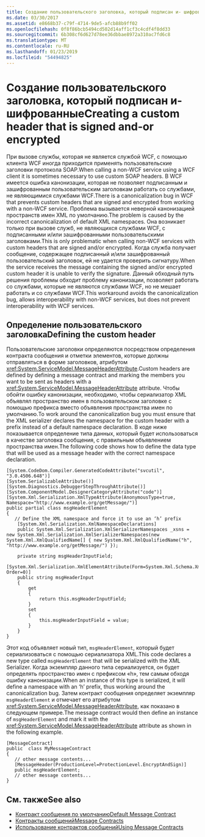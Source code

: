 ```yaml
---
title: Создание пользовательского заголовка, который подписан и- шифрованные
ms.date: 03/30/2017
ms.assetid: e8668b37-c79f-4714-9de5-afcb88b9ff02
ms.openlocfilehash: 0f8f86bcb5494cd502d14aff1cf3c4cdf4f8dd33
ms.sourcegitcommit: 6b308cf6d627d78ee36dbbae8972a310ac7fd6c8
ms.translationtype: MT
ms.contentlocale: ru-RU
ms.lasthandoff: 01/23/2019
ms.locfileid: "54494825"
---
```

# <a name="creating-a-custom-header-that-is-signed-and-or-encrypted"></a><span data-ttu-id="ab9d0-102">Создание пользовательского заголовка, который подписан и- шифрованные</span><span class="sxs-lookup"><span data-stu-id="ab9d0-102">Creating a custom header that is signed and-or encrypted</span></span>
<span data-ttu-id="ab9d0-103">При вызове службы, которая не является службой WCF, с помощью клиента WCF иногда приходится применять пользовательские заголовки протокола SOAP.</span><span class="sxs-lookup"><span data-stu-id="ab9d0-103">When calling a non-WCF service using a WCF client it is sometimes necessary to use custom SOAP headers.</span></span> <span data-ttu-id="ab9d0-104">В WCF имеется ошибка канонизации, которая не позволяет подписанным и зашифрованным пользовательским заголовкам работать со службами, не являющимися службами WCF.</span><span class="sxs-lookup"><span data-stu-id="ab9d0-104">There is a canonicalization bug in WCF that prevents custom headers that are signed and encrypted from working with a non-WCF service.</span></span> <span data-ttu-id="ab9d0-105">Проблема вызывается неверной канонизацией пространств имен XML по умолчанию.</span><span class="sxs-lookup"><span data-stu-id="ab9d0-105">The problem is caused by the incorrect canonicalization of default XML namespaces.</span></span> <span data-ttu-id="ab9d0-106">Она возникает только при вызове служб, не являющихся службами WCF, с подписанными и/или зашифрованными пользовательскими заголовками.</span><span class="sxs-lookup"><span data-stu-id="ab9d0-106">This is only problematic when calling non-WCF services with custom headers that are signed and/or encrypted.</span></span>  <span data-ttu-id="ab9d0-107">Когда служба получает сообщение, содержащее подписанный и/или зашифрованный пользовательский заголовок, ей не удается проверить сигнатуру.</span><span class="sxs-lookup"><span data-stu-id="ab9d0-107">When the service receives the message containing the signed and/or encrypted custom header it is unable to verify the signature.</span></span> <span data-ttu-id="ab9d0-108">Данный обходный путь решения проблемы обходит проблему канонизации, позволяет работать со службами, которые не являются службами WCF, но не мешает работать и со службами WCF.</span><span class="sxs-lookup"><span data-stu-id="ab9d0-108">This workaround avoids the canonicalization bug, allows interoperability with non-WCF services, but does not prevent interoperability with WCF services.</span></span>  
  
## <a name="defining-the-custom-header"></a><span data-ttu-id="ab9d0-109">Определение пользовательского заголовка</span><span class="sxs-lookup"><span data-stu-id="ab9d0-109">Defining the custom header</span></span>  
 <span data-ttu-id="ab9d0-110">Пользовательские заголовки определяются посредством определения контракта сообщения и отметки элементов, которые должны отправляться в форме заголовков, атрибутом <xref:System.ServiceModel.MessageHeaderAttribute>.</span><span class="sxs-lookup"><span data-stu-id="ab9d0-110">Custom headers are defined by defining a message contract and marking the members you want to be sent as headers with a <xref:System.ServiceModel.MessageHeaderAttribute> attribute.</span></span> <span data-ttu-id="ab9d0-111">Чтобы обойти ошибку канонизации, необходимо, чтобы сериализатор XML объявлял пространство имен в пользовательском заголовке с помощью префикса вместо объявления пространства имен по умолчанию.</span><span class="sxs-lookup"><span data-stu-id="ab9d0-111">To work around the canonicalization bug you must ensure that the XML serializer declares the namespace for the custom header with a prefix instead of a default namespace declaration.</span></span> <span data-ttu-id="ab9d0-112">В коде ниже показывается определение типа данных, который будет использоваться в качестве заголовка сообщения, с правильным объявлением пространства имен.</span><span class="sxs-lookup"><span data-stu-id="ab9d0-112">The following code shows how to define the data type that will be used as a message header with the correct namespace declaration.</span></span>  
  
```  
[System.CodeDom.Compiler.GeneratedCodeAttribute("svcutil", "3.0.4506.648")]  
[System.SerializableAttribute()]  
[System.Diagnostics.DebuggerStepThroughAttribute()]  
[System.ComponentModel.DesignerCategoryAttribute("code")]  
[System.Xml.Serialization.XmlTypeAttribute(AnonymousType=true, Namespace="http://www.example.org/getMessage/")]  
public partial class msgHeaderElement  
{  
   // Define the XML namespace and force it to use an ‘h’ prefix  
    [System.Xml.Serialization.XmlNamespaceDeclarations]  
    public System.Xml.Serialization.XmlSerializerNamespaces _xsns = new System.Xml.Serialization.XmlSerializerNamespaces(new System.Xml.XmlQualifiedName[] { new System.Xml.XmlQualifiedName("h", "http://www.example.org/getMessage/") });  
  
    private string msgHeaderInputField;  
  [System.Xml.Serialization.XmlElementAttribute(Form=System.Xml.Schema.XmlSchemaForm.Unqualified, Order=0)]  
    public string msgHeaderInput  
    {  
        get  
        {  
            return this.msgHeaderInputField;  
        }  
        set  
        {  
            this.msgHeaderInputField = value;  
        }  
    }  
}  
```  
  
 <span data-ttu-id="ab9d0-113">Этот код объявляет новый тип, `msgHeaderElement`, который будет сериализоваться с помощью сериализатора XML.</span><span class="sxs-lookup"><span data-stu-id="ab9d0-113">This code declares a new type called `msgHeaderElement` that will be serialized with the XML Serializer.</span></span> <span data-ttu-id="ab9d0-114">Когда экземпляр данного типа сериализуется, он будет определять пространство имен с префиксом «h», тем самым обходя ошибку канонизации.</span><span class="sxs-lookup"><span data-stu-id="ab9d0-114">When an instance of this type is serialized, it will define a namespace with an ‘h’ prefix, thus working around the canonicalization bug.</span></span>  <span data-ttu-id="ab9d0-115">Затем контракт сообщения определяет экземпляр `msgHeaderElement` и отмечает его атрибутом <xref:System.ServiceModel.MessageHeaderAttribute>, как показано в следующем примере.</span><span class="sxs-lookup"><span data-stu-id="ab9d0-115">The message contract would then define an instance of `msgHeaderElement` and mark it with the <xref:System.ServiceModel.MessageHeaderAttribute> attribute as shown in the following example.</span></span>  
  
```  
[MessageContract]  
public  class MyMessageContract  
{  
   // other message contents...  
   [MessageHeader(ProductionLevel=ProtectionLevel.EncryptAndSign)]  
   public msgHeaderElement;  
   // other message contents...  
}  
```  
  
## <a name="see-also"></a><span data-ttu-id="ab9d0-116">См. также</span><span class="sxs-lookup"><span data-stu-id="ab9d0-116">See also</span></span>
- [<span data-ttu-id="ab9d0-117">Контракт сообщения по умолчанию</span><span class="sxs-lookup"><span data-stu-id="ab9d0-117">Default Message Contract</span></span>](../../../../docs/framework/wcf/samples/default-message-contract.md)
- [<span data-ttu-id="ab9d0-118">Контракты сообщений</span><span class="sxs-lookup"><span data-stu-id="ab9d0-118">Message Contracts</span></span>](../../../../docs/framework/wcf/samples/message-contracts.md)
- [<span data-ttu-id="ab9d0-119">Использование контрактов сообщений</span><span class="sxs-lookup"><span data-stu-id="ab9d0-119">Using Message Contracts</span></span>](../../../../docs/framework/wcf/feature-details/using-message-contracts.md)
